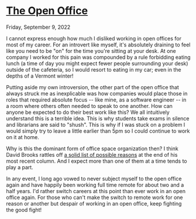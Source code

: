 # [The Open Office](/the-open-office)
<div class=post-date>Friday, September 9, 2022</div>

I cannot express enough how much I disliked working in open offices for most of my career. For an introvert like myself, it's absolutely draining to feel like you need to be "on" for the time you're sitting at your desk. At one company I worked for this pain was compounded by a rule forbidding eating lunch (a time of day you might expect fewer people surrounding your desk) outside of the cafeteria, so I would resort to eating in my car; even in the depths of a Vermont winter!

Putting aside my own introversion, the other part of the open office that always struck me as inexplicable was how companies would place those in roles that required absolute focus -- like mine, as a software engineer -- in a room where others often needed to speak to one another. How can anyone be expected to do their best work like this? We all intuitively understand this is a terrible idea. This is why students take exams in silence and librarians are said to "shush". This is why if I was stuck on a problem I would simply try to leave a little earlier than 5pm so I could continue to work on it at home.

Why is this the dominant form of office space organization then? I think David Brooks rattles off [a solid list of possible reasons](https://www.nytimes.com/2022/09/08/opinion/open-plan-office-awful.html) at the end of his most recent column. And I expect more than one of them at a time tends to play a part.

In any event, I long ago vowed to never subject myself to the open office again and have happily been working full time remote for about two and a half years. I'd rather switch careers at this point than ever work in an open office again. For those who can't make the switch to remote work for one reason or another but despair of working in an open office, keep fighting the good fight!


